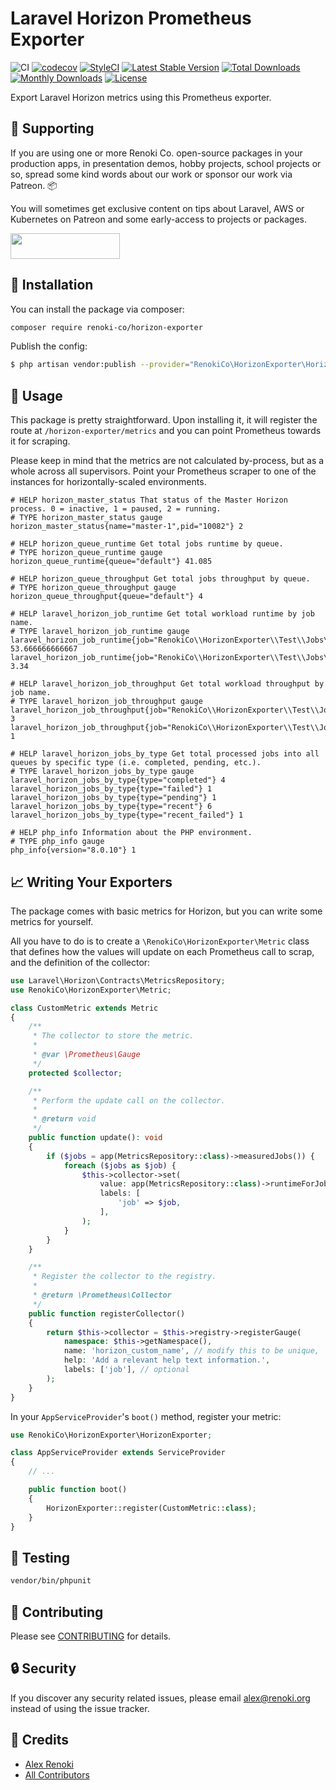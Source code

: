 Laravel Horizon Prometheus Exporter
===================================

![CI](https://github.com/renoki-co/horizon-exporter/workflows/CI/badge.svg?branch=master)
[![codecov](https://codecov.io/gh/renoki-co/horizon-exporter/branch/master/graph/badge.svg)](https://codecov.io/gh/renoki-co/horizon-exporter/branch/master)
[![StyleCI](https://github.styleci.io/repos/409155353/shield?branch=master)](https://github.styleci.io/repos/409155353)
[![Latest Stable Version](https://poser.pugx.org/renoki-co/horizon-exporter/v/stable)](https://packagist.org/packages/renoki-co/horizon-exporter)
[![Total Downloads](https://poser.pugx.org/renoki-co/horizon-exporter/downloads)](https://packagist.org/packages/renoki-co/horizon-exporter)
[![Monthly Downloads](https://poser.pugx.org/renoki-co/horizon-exporter/d/monthly)](https://packagist.org/packages/renoki-co/horizon-exporter)
[![License](https://poser.pugx.org/renoki-co/horizon-exporter/license)](https://packagist.org/packages/renoki-co/horizon-exporter)

Export Laravel Horizon metrics using this Prometheus exporter.

## 🤝 Supporting

If you are using one or more Renoki Co. open-source packages in your production apps, in presentation demos, hobby projects, school projects or so, spread some kind words about our work or sponsor our work via Patreon. 📦

You will sometimes get exclusive content on tips about Laravel, AWS or Kubernetes on Patreon and some early-access to projects or packages.

[<img src="https://c5.patreon.com/external/logo/become_a_patron_button.png" height="41" width="175" />](https://www.patreon.com/bePatron?u=10965171)

## 🚀 Installation

You can install the package via composer:

```bash
composer require renoki-co/horizon-exporter
```

Publish the config:

```bash
$ php artisan vendor:publish --provider="RenokiCo\HorizonExporter\HorizonExporterServiceProvider" --tag="config"
```

## 🙌 Usage

This package is pretty straightforward. Upon installing it, it will register the route at `/horizon-exporter/metrics` and you can point Prometheus towards it for scraping.

Please keep in mind that the metrics are not calculated by-process, but as a whole across all supervisors. Point your Prometheus scraper to one of the instances for horizontally-scaled environments.

```
# HELP horizon_master_status That status of the Master Horizon process. 0 = inactive, 1 = paused, 2 = running.
# TYPE horizon_master_status gauge
horizon_master_status{name="master-1",pid="10082"} 2

# HELP horizon_queue_runtime Get total jobs runtime by queue.
# TYPE horizon_queue_runtime gauge
horizon_queue_runtime{queue="default"} 41.085

# HELP horizon_queue_throughput Get total jobs throughput by queue.
# TYPE horizon_queue_throughput gauge
horizon_queue_throughput{queue="default"} 4

# HELP laravel_horizon_job_runtime Get total workload runtime by job name.
# TYPE laravel_horizon_job_runtime gauge
laravel_horizon_job_runtime{job="RenokiCo\\HorizonExporter\\Test\\Jobs\\BasicJob"} 53.666666666667
laravel_horizon_job_runtime{job="RenokiCo\\HorizonExporter\\Test\\Jobs\\BasicJob2"} 3.34

# HELP laravel_horizon_job_throughput Get total workload throughput by job name.
# TYPE laravel_horizon_job_throughput gauge
laravel_horizon_job_throughput{job="RenokiCo\\HorizonExporter\\Test\\Jobs\\BasicJob"} 3
laravel_horizon_job_throughput{job="RenokiCo\\HorizonExporter\\Test\\Jobs\\BasicJob2"} 1

# HELP laravel_horizon_jobs_by_type Get total processed jobs into all queues by specific type (i.e. completed, pending, etc.).
# TYPE laravel_horizon_jobs_by_type gauge
laravel_horizon_jobs_by_type{type="completed"} 4
laravel_horizon_jobs_by_type{type="failed"} 1
laravel_horizon_jobs_by_type{type="pending"} 1
laravel_horizon_jobs_by_type{type="recent"} 6
laravel_horizon_jobs_by_type{type="recent_failed"} 1

# HELP php_info Information about the PHP environment.
# TYPE php_info gauge
php_info{version="8.0.10"} 1
```

## 📈 Writing Your Exporters

The package comes with basic metrics for Horizon, but you can write some metrics for yourself.

All you have to do is to create a `\RenokiCo\HorizonExporter\Metric` class that defines how the values will update on each Prometheus call to scrap, and the definition of the collector:

```php
use Laravel\Horizon\Contracts\MetricsRepository;
use RenokiCo\HorizonExporter\Metric;

class CustomMetric extends Metric
{
    /**
     * The collector to store the metric.
     *
     * @var \Prometheus\Gauge
     */
    protected $collector;

    /**
     * Perform the update call on the collector.
     *
     * @return void
     */
    public function update(): void
    {
        if ($jobs = app(MetricsRepository::class)->measuredJobs()) {
            foreach ($jobs as $job) {
                $this->collector->set(
                    value: app(MetricsRepository::class)->runtimeForJob($job),
                    labels: [
                        'job' => $job,
                    ],
                );
            }
        }
    }

    /**
     * Register the collector to the registry.
     *
     * @return \Prometheus\Collector
     */
    public function registerCollector()
    {
        return $this->collector = $this->registry->registerGauge(
            namespace: $this->getNamespace(),
            name: 'horizon_custom_name', // modify this to be unique,
            help: 'Add a relevant help text information.',
            labels: ['job'], // optional
        );
    }
}
```

In your `AppServiceProvider`'s `boot()` method, register your metric:

```php
use RenokiCo\HorizonExporter\HorizonExporter;

class AppServiceProvider extends ServiceProvider
{
    // ...

    public function boot()
    {
        HorizonExporter::register(CustomMetric::class);
    }
}
```

## 🐛 Testing

``` bash
vendor/bin/phpunit
```

## 🤝 Contributing

Please see [CONTRIBUTING](CONTRIBUTING.md) for details.

## 🔒  Security

If you discover any security related issues, please email alex@renoki.org instead of using the issue tracker.

## 🎉 Credits

- [Alex Renoki](https://github.com/rennokki)
- [All Contributors](../../contributors)

